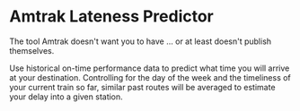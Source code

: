 Amtrak Lateness Predictor
===

The tool Amtrak doesn't want you to have … or at least doesn't publish themselves.

Use historical on-time performance data to predict what time you will arrive at your destination. Controlling for the day of the week and the timeliness of your current train so far, similar past routes will be averaged to estimate your delay into a given station.
